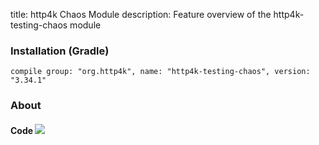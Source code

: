 title: http4k Chaos Module
description: Feature overview of the http4k-testing-chaos module

### Installation (Gradle)
```compile group: "org.http4k", name: "http4k-testing-chaos", version: "3.34.1"```

### About

#### Code [<img class="octocat" src="/img/octocat-32.png"/>](https://github.com/http4k/http4k/blob/master/src/docs/guide/modules/chaos/example_chaos.kt)
<script src="https://gist-it.appspot.com/https://github.com/http4k/http4k/blob/master/src/docs/guide/modules/chaos/example_chaos.kt"></script>
